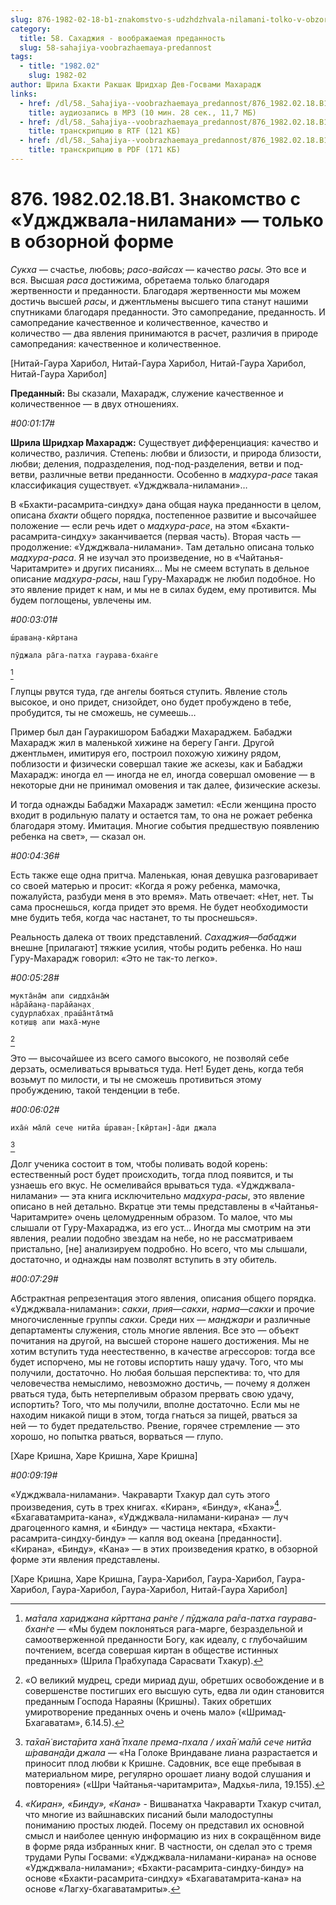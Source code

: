 ```yaml
---
slug: 876-1982-02-18-b1-znakomstvo-s-udzhdzhvala-nilamani-tolko-v-obzornoj-forme
category:
  title: 58. Сахаджия - воображаемая преданность
  slug: 58-sahajiya-voobrazhaemaya-predannost
tags:
  - title: "1982.02"
    slug: 1982-02
author: Шрила Бхакти Ракшак Шридхар Дев-Госвами Махарадж
links:
  - href: /dl/58._Sahajiya--voobrazhaemaya_predannost/876_1982.02.18.B1_SridharMj_Znakomstvo_s_Udzhdzhvala-nilamani--tolko_v_obzornoj_forme.mp3
    title: аудиозапись в MP3 (10 мин. 28 сек., 11,7 МБ)
  - href: /dl/58._Sahajiya--voobrazhaemaya_predannost/876_1982.02.18.B1_SridharMj_Znakomstvo_s_Udzhdzhvala-nilamani--tolko_v_obzornoj_forme.rtf
    title: транскрипцию в RTF (121 КБ)
  - href: /dl/58._Sahajiya--voobrazhaemaya_predannost/876_1982.02.18.B1_SridharMj_Znakomstvo_s_Udzhdzhvala-nilamani--tolko_v_obzornoj_forme.pdf
    title: транскрипцию в PDF (171 КБ)
---
```


# 876. 1982.02.18.B1. Знакомство с «Уджджвала-ниламани» — только в обзорной форме

*Сукха* — счастье, любовь; *расо-вайсах* — качество *расы*. Это все и вся. Высшая *раса* достижима, обретаема только благодаря жертвенности и преданности. Благодаря жертвенности мы можем достичь высшей *расы*, и джентльмены высшего типа станут нашими спутниками благодаря преданности. Это самопредание, преданность. И самопредание качественное и количественное, качество и количество — два явления принимаются в расчет, различия в природе самопредания: качественное и количественное.

[Нитай-Гаура Харибол, Нитай-Гаура Харибол, Нитай-Гаура Харибол, Нитай-Гаура Харибол]

**Преданный:** Вы сказали, Махарадж, служение качественное и количественное — в двух отношениях.

*#00:01:17#*

**Шрила Шридхар Махарадж:** Существует дифференциация: качество и количество, различия. Степень: любви и близости, и природа близости, любви; деления, подразделения, под-под-разделения, ветви и под-ветви, различные ветви преданности. Особенно в *мадхура-расе* такая классификация существует. «Уджджвала-ниламани»…

В «Бхакти-расамрита-синдху» дана общая наука преданности в целом, описана *бхакти* общего порядка, постепенное развитие и высочайшее положение — если речь идет о *мадхура-расе*, на этом «Бхакти-расамрита-синдху» заканчивается (первая часть). Вторая часть — продолжение: «Уджджвала-ниламани». Там детально описана только *мадхура-раса*. Я не изучал это произведение, но в «Чайтанья-Чаритамрите» и других писаниях… Мы не смеем вступать в дельное описание *мадхура-расы*, наш Гуру-Махарадж не любил подобное. Но это явление придет к нам, и мы не в силах будем, ему противится. Мы будем поглощены, увлечены им.

*#00:03:01#*

    ш́раван̣а-кӣртана

    пӯджала ра̄га-патха гаурава-бхан̇ге
[^_ftn1]

Глупцы рвутся туда, где ангелы бояться ступить. Явление столь высокое, и оно придет, снизойдет, оно будет пробуждено в тебе, пробудится, ты не сможешь, не сумеешь…

Пример был дан Гауракишором Бабаджи Махараджем. Бабаджи Махарадж жил в маленькой хижине на берегу Ганги. Другой джентльмен, имитируя его, построил похожую хижину рядом, поблизости и физически совершал такие же аскезы, как и Бабаджи Махарадж: иногда ел — иногда не ел, иногда совершал омовение — в некоторые дни не принимал омовения и так далее, физические аскезы.

И тогда однажды Бабаджи Махарадж заметил: «Если женщина просто входит в родильную палату и остается там, то она не рожает ребенка благодаря этому. Имитация. Многие события предшествую появлению ребенка на свет», — сказал он.

*#00:04:36#*

Есть также еще одна притча. Маленькая, юная девушка разговаривает со своей матерью и просит: «Когда я рожу ребенка, мамочка, пожалуйста, разбуди меня в это время». Мать отвечает: «Нет, нет. Ты сама проснешься, когда придет это время. Не будет необходимости мне будить тебя, когда час настанет, то ты проснешься».

Реальность далека от твоих представлений. *Сахаджия*—*бабаджи* внешне [прилагают] тяжкие усилия, чтобы родить ребенка. Но наш Гуру-Махарадж говорил: «Это не так-то легко».

*#00:05:28#*

    мукта̄на̄м апи сиддха̄на̄м̇
    на̄ра̄йан̣а-пара̄йан̣ах̣
    судурлабхах̣ праш́а̄нта̄тма̄
    кот̣иш̣в апи маха̄-муне
[^_ftn2]

Это — высочайшее из всего самого высокого, не позволяй себе дерзать, осмеливаться врываться туда. Нет! Будет день, когда тебя возьмут по милости, и ты не сможешь противиться этому пробуждению, такой тенденции в тебе.

*#00:06:02#*

    иха̄н̇ ма̄лӣ сече нитйа ш́раван̣-[кӣртан]-а̄ди джала
[^_ftn3]

Долг ученика состоит в том, чтобы поливать водой корень: естественный рост будет происходить, тогда плод появится, и ты узнаешь его вкус. Не осмеливайся врываться туда. «Уджджвала-ниламани» — эта книга исключительно *мадхура-расы*, это явление описано в ней детально. Вкратце эти темы представлены в «Чайтанья-Чаритамрите» очень целомудренным образом. То малое, что мы слышали от Гуру-Махараджа, из его уст… Иногда мы смотрим на эти явления, реалии подобно звездам на небе, но не рассматриваем пристально, [не] анализируем подробно. Но всего, что мы слышали, достаточно, и однажды нам позволят вступить в эту обитель.

*#00:07:29#*

Абстрактная репрезентация этого явления, описания общего порядка. «Уджджвала-ниламани»: *сакхи*, *прия*—*сакхи*, *нарма*—*сакхи* и прочие многочисленные группы *сакхи*. Среди них — *манджари* и различные департаменты служения, столь многие явления. Все это — объект почитания на другой, на высшей стороне нашего достижения. Мы не хотим вступить туда неестественно, в качестве агрессоров: тогда все будет испорчено, мы не готовы испортить нашу удачу. Того, что мы получили, достаточно. Но любая большая перспектива: то, что для человечества немыслимо, невозможно достичь, — почему я должен рваться туда, быть нетерпеливым образом прервать свою удачу, испортить? Того, что мы получили, вполне достаточно. Если мы не находим никакой пищи в этом, тогда гнаться за пищей, рваться за ней — то будет предательство. Рвение, горячее стремление — это хорошо, но попытка рваться, ворваться — глупо.

[Харе Кришна, Харе Кришна, Харе Кришна]

*#00:09:19#*

«Уджджвала-ниламани». Чакраварти Тхакур дал суть этого произведения, суть в трех книгах. «Киран», «Бинду», «Кана»[^_ftn4]. «Бхагаватамрита-кана», «Уджджвала-ниламани-кирана» — луч драгоценного камня, и «Бинду» — частица нектара, «Бхакти-расамрита-синдху-бинду» — капля вод океана [преданности]. «Кирана», «Бинду», «Кана» — в этих произведения кратко, в обзорной форме эти явления представлены.

[Харе Кришна, Харе Кришна, Гаура-Харибол, Гаура-Харибол, Гаура-Харибол, Гаура-Харибол, Гаура-Харибол, Нитай-Гаура Харибол]



[^_ftn1]: *ма̄тала хариджана кӣрттана ран̇ге / пӯджала ра̄га-патха гаурава-бхан̇ге* — «Мы будем поклоняться рага-марге, безраздельной и самоотверженной преданности Богу, как идеалу, с глубочайшим почтением, всегда совершая киртан в обществе истинных преданных» (Шрила Прабхупада Сарасвати Тхакур).

[^_ftn2]: «О великий мудрец, среди мириад душ, обретших освобождение и в совершенстве постигших его высшую суть, едва ли один становится преданным Господа Нараяны (Кришны). Таких обретших умиротворение преданных очень и очень мало» («Шримад-Бхагаватам», 6.14.5).

[^_ftn3]: *та̄ха̄н̇ виста̄рита хан̃а̄ пхале према-пхала / иха̄н̇ ма̄лӣ сече нитйа ш́раван̣а̄ди джала* — «На Голоке Вриндаване лиана разрастается и приносит плод любви к Кришне. Садовник, все еще пребывая в материальном мире, регулярно орошает лиану водой слушания и повторения» («Шри Чайтанья-чаритамрита», Мадхья-лила, 19.155).

[^_ftn4]: *«Киран», «Бинду», «Кана»* - Вишванатха Чакраварти Тхакур считал, что многие из вайшнавских писаний были малодоступны пониманию простых людей. Посему он представил их основной смысл и наиболее ценную информацию из них в сокращённом виде в форме ряда избранных книг. В частности, он сделал это с тремя трудами Рупы Госвами: «Уджджвала-ниламани-кирана» на основе «Уджджвала-ниламани»; «Бхакти-расамрита-синдху-бинду» на основе «Бхакти-расамрита-синдху» «Бхагаватамрита-кана» на основе «Лагху-бхагаватамриты».

